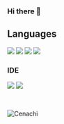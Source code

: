 ### Hi there 👋

<h2>Languages</h2>
<div>
  <a href=""><img src="https://img.shields.io/badge/Java-ED8B00?style=for-the-badge&logo=java&logoColor=white"></a>
  <a href=""><img src="https://img.shields.io/badge/HTML5-E34F26?style=for-the-badge&logo=html5&logoColor=white"></a>
  <a href=""><img src="https://img.shields.io/badge/CSS3-1572B6?style=for-the-badge&logo=css3&logoColor=white" ></a>
  <a href=""><img src="https://img.shields.io/badge/JavaScript-F7DF1E?style=for-the-badge&logo=javascript&logoColor=black"></a>
</div>


<div>
  <h3>IDE</h3>
   <a href=""><img src="https://img.shields.io/badge/NetBeansIDE-1B6AC6.svg?style=for-the-badge&logo=apache-netbeans-ide&logoColor=white"></a>
   <a href=""><img src="https://img.shields.io/badge/Visual_Studio_Code-0078D4?style=for-the-badge&logo=visual%20studio%20code&logoColor=white"></a>
</div>

</br><p><img align="center" src="https://github-readme-stats.vercel.app/api/top-langs?username=Cenachi&show_icons=true&theme=dark&locale=en&layout=compact" alt="Cenachi"/></p>

<!--
**Cenachi/Cenachi** is a ✨ _special_ ✨ repository because its `README.md` (this file) appears on your GitHub profile.

Here are some ideas to get you started:

- 🔭 I’m currently working on ...
- 🌱 I’m currently learning ...
- 👯 I’m looking to collaborate on ...
- 🤔 I’m looking for help with ...
- 💬 Ask me about ...
- 📫 How to reach me: ...
- 😄 Pronouns: ...
- ⚡ Fun fact: ...
-->

